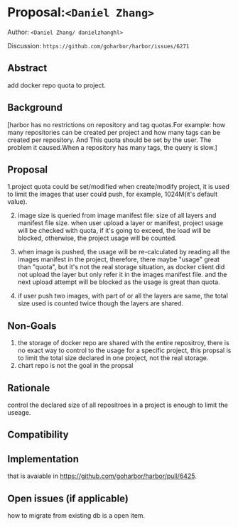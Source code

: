 # Proposal:`<Daniel Zhang>`

Author: `<Daniel Zhang/ danielzhanghl>`

Discussion: `https://github.com/goharbor/harbor/issues/6271`

## Abstract

add docker repo quota to project.

## Background

[harbor has no restrictions on repository and tag quotas.For example: how many repositories can be created per project and how many tags can be created per repository. And This quota should be set by the user. The problem it caused.When a repository has many tags, the query is slow.]

## Proposal

1.project quota could be set/modified when create/modify project, it is used to limit the images that user could push, for example, 1024M(it's default value).

2. image size is queried from image manifest file: size of all layers and manifest file size.
when user upload a layer or manifest, project usage will be checked with quota, if it's going to exceed, the load will be blocked, otherwise, the project usage will be counted.

3. when image is pushed, the usage will be re-calculated by reading all the images manifest in the project, therefore, there maybe "usage" great than "quota", but it's not the real storage situation, as docker client did not upload the layer but only refer it in the images manifest file. and the next upload attempt will be blocked as the usage is great than quota.

4. if user push two images, with part of or all the layers are same, the total size used is counted twice though the layers are shared.


## Non-Goals

1. the storage of docker repo are shared with the entire repositroy, there is no exact way to control to the usage for a specific project, this propsal is to limit the total size declared in one project, not the real storage.
2. chart repo is not the goal in the propsal

## Rationale

control the declared size of all repositroes in a project is enough to limit the useage.

## Compatibility


## Implementation

that is avaiable in https://github.com/goharbor/harbor/pull/6425.

## Open issues (if applicable)
how to migrate from existing db is a open item.
